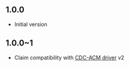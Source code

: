 ## 1.0.0
- Initial version

## 1.0.0~1
- Claim compatibility with [CDC-ACM driver](https://components.espressif.com/components/espressif/usb_host_cdc_acm) v2
